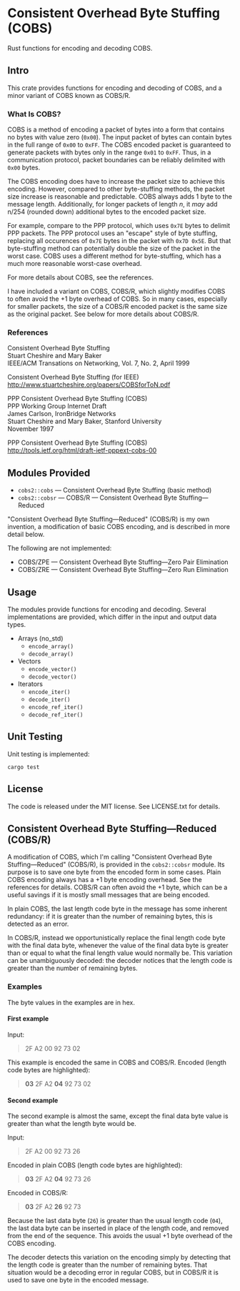 # Consistent Overhead Byte Stuffing (COBS)

Rust functions for encoding and decoding COBS.

## Intro

This crate provides functions for encoding and decoding of COBS, and a minor
variant of COBS known as COBS/R.


### What Is COBS?

COBS is a method of encoding a packet of bytes into a form that contains no
bytes with value zero (`0x00`). The input packet of bytes can contain bytes
in the full range of `0x00` to `0xFF`. The COBS encoded packet is guaranteed to
generate packets with bytes only in the range `0x01` to `0xFF`. Thus, in a
communication protocol, packet boundaries can be reliably delimited with `0x00`
bytes.

The COBS encoding does have to increase the packet size to achieve this
encoding. However, compared to other byte-stuffing methods, the packet size
increase is reasonable and predictable. COBS always adds 1 byte to the
message length. Additionally, for longer packets of length *n*, it *may* add
n/254 (rounded down) additional bytes to the encoded packet size.

For example, compare to the PPP protocol, which uses `0x7E` bytes to delimit
PPP packets. The PPP protocol uses an "escape" style of byte stuffing,
replacing all occurences of `0x7E` bytes in the packet with `0x7D 0x5E`. But
that byte-stuffing method can potentially double the size of the packet in the
worst case. COBS uses a different method for byte-stuffing, which has a much
more reasonable worst-case overhead.

For more details about COBS, see the references.

I have included a variant on COBS, COBS/R, which slightly modifies COBS to
often avoid the +1 byte overhead of COBS. So in many cases, especially for
smaller packets, the size of a COBS/R encoded packet is the same size as the
original packet. See below for more details about COBS/R.

### References

Consistent Overhead Byte Stuffing  
Stuart Cheshire and Mary Baker  
IEEE/ACM Transations on Networking, Vol. 7, No. 2, April 1999

Consistent Overhead Byte Stuffing (for IEEE)  
http://www.stuartcheshire.org/papers/COBSforToN.pdf

PPP Consistent Overhead Byte Stuffing (COBS)  
PPP Working Group Internet Draft  
James Carlson, IronBridge Networks  
Stuart Cheshire and Mary Baker, Stanford University  
November 1997

PPP Consistent Overhead Byte Stuffing (COBS)  
http://tools.ietf.org/html/draft-ietf-pppext-cobs-00


## Modules Provided

* `cobs2::cobs` — Consistent Overhead Byte Stuffing (basic method)
* `cobs2::cobsr` — COBS/R — Consistent Overhead Byte Stuffing—Reduced

"Consistent Overhead Byte Stuffing—Reduced" (COBS/R) is my own invention,
a modification of basic COBS encoding, and is described in more detail below.

The following are not implemented:

* COBS/ZPE — Consistent Overhead Byte Stuffing—Zero Pair Elimination
* COBS/ZRE — Consistent Overhead Byte Stuffing—Zero Run Elimination

## Usage

The modules provide functions for encoding and decoding. Several implementations
are provided, which differ in the input and output data types.

* Arrays (no_std)
    * `encode_array()`
    * `decode_array()`
* Vectors
    * `encode_vector()`
    * `decode_vector()`
* Iterators
    * `encode_iter()`
    * `decode_iter()`
    * `encode_ref_iter()`
    * `decode_ref_iter()`

## Unit Testing

Unit testing is implemented:

    cargo test

## License

The code is released under the MIT license. See LICENSE.txt for details.

## Consistent Overhead Byte Stuffing—Reduced (COBS/R)

A modification of COBS, which I'm calling "Consistent Overhead Byte
Stuffing—Reduced" (COBS/R), is provided in the `cobs2::cobsr` module. Its
purpose is to save one byte from the encoded form in some cases. Plain COBS
encoding always has a +1 byte encoding overhead. See the references for
details. COBS/R can often avoid the +1 byte, which can be a useful
savings if it is mostly small messages that are being encoded.

In plain COBS, the last length code byte in the message has some inherent
redundancy: if it is greater than the number of remaining bytes, this is
detected as an error.

In COBS/R, instead we opportunistically replace the final length code byte with
the final data byte, whenever the value of the final data byte is greater than
or equal to what the final length value would normally be. This variation can be
unambiguously decoded: the decoder notices that the length code is greater than
the number of remaining bytes.

### Examples

The byte values in the examples are in hex.

#### First example

Input:

> 2F A2 00 92 73 02

This example is encoded the same in COBS and COBS/R. Encoded (length code bytes
are highlighted):

> **03** 2F A2 **04** 92 73 02

#### Second example

The second example is almost the same, except the final data byte value is
greater than what the length byte would be.

Input:

> 2F A2 00 92 73 26

Encoded in plain COBS (length code bytes are highlighted):

> **03** 2F A2 **04** 92 73 26

Encoded in COBS/R:

> **03** 2F A2 **26** 92 73

Because the last data byte (`26`) is greater than the usual length code
(`04`), the last data byte can be inserted in place of the length code, and
removed from the end of the sequence. This avoids the usual +1 byte overhead of
the COBS encoding.

The decoder detects this variation on the encoding simply by detecting that the
length code is greater than the number of remaining bytes. That situation would
be a decoding error in regular COBS, but in COBS/R it is used to save one byte
in the encoded message.
